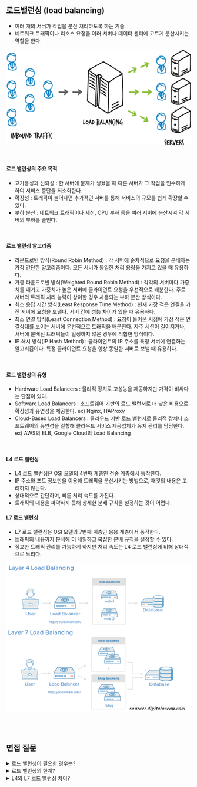 ## 로드밸런싱 (load balancing)

- 여러 개의 서버가 작업을 분산 처리하도록 하는 기술
- 네트워크 트래픽이나 리소스 요청을 여러 서버나 데이터 센터에 고르게 분산시키는 역할을 한다.

![Alt text](image-2.png)

<br>

#### 로드 밸런싱의 주요 목적

- 고가용성과 신뢰성 : 한 서버에 문제가 생겼을 때 다른 서버가 그 작업을 인수하게 하여 서비스 중단을 최소화한다.
- 확장성 : 트래픽이 늘어나면 추가적인 서버를 통해 서비스의 규모를 쉽게 확장할 수 있다.
- 부하 분산 : 네트워크 트래픽이나 세션, CPU 부하 등을 여러 서버에 분산시켜 각 서버의 부하를 줄인다.

<br>

#### 로드 밸런싱 알고리즘

- 라운드로빈 방식(Round Robin Method) : 각 서버에 순차적으로 요청을 분배하는 가장 간단한 알고리즘이다.
  모든 서버가 동일한 처리 용량을 가지고 있을 때 유용하다.
- 가중 라운드로빈 방식(Weighted Round Robin Method) : 각각의 서버마다 가중치를 매기고 가중치가 높은 서버에 클라이언트 요청을 우선적으로 배분한다. 주로 서버의 트래픽 처리 능력이 상이한 경우 사용되는 부하 분산 방식이다.
- 최소 응답 시간 방식(Least Response Time Method) : 현재 가장 적은 연결을 가진 서버에 요청을 보낸다.
  서버 간에 성능 차이가 있을 때 유용하다.
- 최소 연결 방식(Least Connection Method) : 요청이 들어온 시점에 가장 적은 연결상태를 보이는 서버에 우선적으로 트래픽을 배분한다.
  자주 세션이 길어지거나, 서버에 분배된 트래픽들이 일정하지 않은 경우에 적합한 방식이다.
- IP 해시 방식(IP Hash Method) : 클라이언트의 IP 주소를 특정 서버에 연결하는 알고리즘이다.
  특정 클라이언트 요청을 항상 동일한 서버로 보낼 때 유용하다.

<br>

#### 로드 밸런싱의 유형

- Hardware Load Balancers : 물리적 장치로 고성능을 제공하지만 가격이 비싸다는 단점이 있다.
- Software Load Balancers : 소프트웨어 기반의 로드 밸런서로 더 낮은 비용으로 확장성과 유연성을 제공한다. ex) Nginx, HAProxy
- Cloud-Based Load Balancers : 클라우드 기반 로드 밸런서로 물리적 장치나 소프트웨어의 유연성을 결합해 클라우드 서비스 제공업체가 유지 관리를 담당한다.
  ex) AWS의 ELB, Google Cloud의 Load Balancing

<br>

#### L4 로드 밸런싱

- L4 로드 밸런싱은 OSI 모델의 4번째 계층인 전송 계층에서 동작한다.
- IP 주소와 포트 정보만을 이용해 트래픽을 분산시키는 방법으로, 패킷의 내용은 고려하지 않는다.
- 상대적으로 간단하며, 빠른 처리 속도를 가진다.
- 트래픽의 내용을 파악하지 못해 상세한 분배 규칙을 설정하는 것이 어렵다.

#### L7 로드 밸런싱

- L7 로드 밸런싱은 OSI 모델의 7번째 계층인 응용 계층에서 동작한다.
- 트래픽의 내용까지 분석해 더 세밀하고 복잡한 분배 규칙을 설정할 수 있다.
- 정교한 트래픽 관리를 가능하게 하지만 처리 속도는 L4 로드 밸런싱에 비해 상대적으로 느리다.

![Alt text](image-3.png)

<br>
<br>

## 면접 질문

<details>
<summary>로드 밸런싱이 필요한 경우는?</summary>
<div markdown="1">

사용자 수가 많거나 트래픽이 많이 발생하는 서비스에서 필수적입니다.
또한, 서비스의 중단 없이 지속적으로 가용성을 유지해야 하는 경우나, 서비스의 확장성을 높이고자 하는 경우에도 로드 밸런싱이 필요합니다.

</div>
</details>

<details>
<summary>로드 밸런싱의 한계?</summary>
<div markdown="1">

로드 밸런싱은 트래픽 분산에 효과적이지만, 모든 서버가 동일한 작업을 수행할 수 있다는 전제하에 동작합니다.
따라서 특정 서버에만 존재하는 리소스에 대한 요청을 처리하는 데에는 한계가 있을 수 있습니다.

</div>
</details>

<details>
<summary>L4와 L7 로드 밸런싱 차이?</summary>
<div markdown="1">

L4 로드 밸런싱은 처리 속도가 빠르지만, 분배 규칙이 간단합니다.
반면, L7 로드 밸런싱은 더 복잡한 분배 규칙을 설정할 수 있지만 처리 속도가 상대적으로 느립니다.

</div>
</details>
